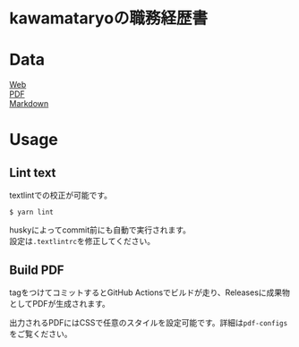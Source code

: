 # kawamataryoの職務経歴書

# Data

[Web](https://kawamataryo.github.io/resume/)  
[PDF](https://github.com/kawamataryo/resume/releases)  
[Markdown](https://github.com/kawamataryo/resume/blob/master/docs/README.md)  

# Usage


## Lint text

textlintでの校正が可能です。

```
$ yarn lint
```

huskyによってcommit前にも自動で実行されます。  
設定は`.textlintrc`を修正してください。


## Build PDF

tagをつけてコミットするとGitHub Actionsでビルドが走り、Releasesに成果物としてPDFが生成されます。


出力されるPDFにはCSSで任意のスタイルを設定可能です。詳細は`pdf-configs`をご覧ください。  
